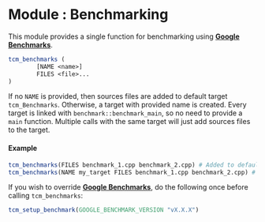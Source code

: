 # Module : Benchmarking

This module provides a single function for benchmarking using __[Google Benchmarks](https://github.com/google/benchmark)__.

```cmake
tcm_benchmarks (
        [NAME <name>] 
        FILES <file>...
)
```
If no `NAME` is provided, then sources files are added to default target `tcm_Benchmarks`.
Otherwise, a target with provided name is created.
Every target is linked with `benchmark::benchmark_main`, so no need to provide a `main` function.
Multiple calls with the same target will just add sources files to the target.

#### Example

```cmake
tcm_benchmarks(FILES benchmark_1.cpp benchmark_2.cpp) # Added to default target `tcm_Benchmarks`
tcm_benchmarks(NAME my_target FILES benchmark_1.cpp benchmark_2.cpp) # Added to target `my_target`
```

If you wish to override __[Google Benchmarks](https://github.com/google/benchmark)__, do the following once before calling `tcm_benchmarks`:

```cmake
tcm_setup_benchmark(GOOGLE_BENCHMARK_VERSION "vX.X.X")
```


